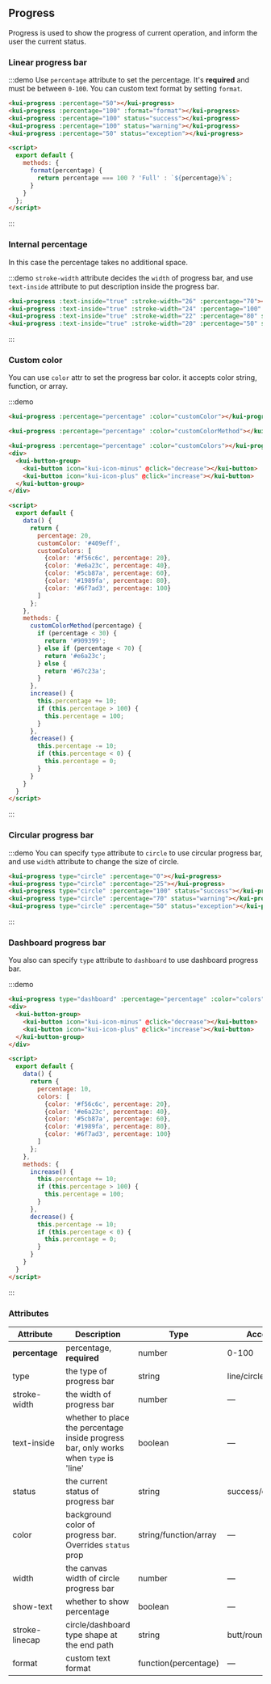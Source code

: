 ## Progress

Progress is used to show the progress of current operation, and inform the user the current status.

### Linear progress bar

:::demo Use `percentage` attribute to set the percentage. It's **required** and must be between `0-100`. You can custom text format by setting `format`.
```html
<kui-progress :percentage="50"></kui-progress>
<kui-progress :percentage="100" :format="format"></kui-progress>
<kui-progress :percentage="100" status="success"></kui-progress>
<kui-progress :percentage="100" status="warning"></kui-progress>
<kui-progress :percentage="50" status="exception"></kui-progress>

<script>
  export default {
    methods: {
      format(percentage) {
        return percentage === 100 ? 'Full' : `${percentage}%`;
      }
    }
  };
</script>
```
:::

### Internal percentage

In this case the percentage takes no additional space.

:::demo `stroke-width` attribute decides the `width` of progress bar, and use `text-inside` attribute to put description inside the progress bar.
```html
<kui-progress :text-inside="true" :stroke-width="26" :percentage="70"></kui-progress>
<kui-progress :text-inside="true" :stroke-width="24" :percentage="100" status="success"></kui-progress>
<kui-progress :text-inside="true" :stroke-width="22" :percentage="80" status="warning"></kui-progress>
<kui-progress :text-inside="true" :stroke-width="20" :percentage="50" status="exception"></kui-progress>
```
:::

### Custom color

You can use `color` attr to set the progress bar color. it accepts color string, function, or array.

:::demo

```html
<kui-progress :percentage="percentage" :color="customColor"></kui-progress>

<kui-progress :percentage="percentage" :color="customColorMethod"></kui-progress>

<kui-progress :percentage="percentage" :color="customColors"></kui-progress>
<div>
  <kui-button-group>
    <kui-button icon="kui-icon-minus" @click="decrease"></kui-button>
    <kui-button icon="kui-icon-plus" @click="increase"></kui-button>
  </kui-button-group>
</div>

<script>
  export default {
    data() {
      return {
        percentage: 20,
        customColor: '#409eff',
        customColors: [
          {color: '#f56c6c', percentage: 20},
          {color: '#e6a23c', percentage: 40},
          {color: '#5cb87a', percentage: 60},
          {color: '#1989fa', percentage: 80},
          {color: '#6f7ad3', percentage: 100}
        ]
      };
    },
    methods: {
      customColorMethod(percentage) {
        if (percentage < 30) {
          return '#909399';
        } else if (percentage < 70) {
          return '#e6a23c';
        } else {
          return '#67c23a';
        }
      },
      increase() {
        this.percentage += 10;
        if (this.percentage > 100) {
          this.percentage = 100;
        }
      },
      decrease() {
        this.percentage -= 10;
        if (this.percentage < 0) {
          this.percentage = 0;
        }
      }
    }
  }
</script>
```
:::

### Circular progress bar

:::demo You can specify `type` attribute to `circle` to use circular progress bar, and use `width` attribute to change the size of circle.
```html
<kui-progress type="circle" :percentage="0"></kui-progress>
<kui-progress type="circle" :percentage="25"></kui-progress>
<kui-progress type="circle" :percentage="100" status="success"></kui-progress>
<kui-progress type="circle" :percentage="70" status="warning"></kui-progress>
<kui-progress type="circle" :percentage="50" status="exception"></kui-progress>
```
:::

### Dashboard progress bar

You also can specify `type` attribute to `dashboard` to use dashboard progress bar.

:::demo

```html
<kui-progress type="dashboard" :percentage="percentage" :color="colors"></kui-progress>
<div>
  <kui-button-group>
    <kui-button icon="kui-icon-minus" @click="decrease"></kui-button>
    <kui-button icon="kui-icon-plus" @click="increase"></kui-button>
  </kui-button-group>
</div>

<script>
  export default {
    data() {
      return {
        percentage: 10,
        colors: [
          {color: '#f56c6c', percentage: 20},
          {color: '#e6a23c', percentage: 40},
          {color: '#5cb87a', percentage: 60},
          {color: '#1989fa', percentage: 80},
          {color: '#6f7ad3', percentage: 100}
        ]
      };
    },
    methods: {
      increase() {
        this.percentage += 10;
        if (this.percentage > 100) {
          this.percentage = 100;
        }
      },
      decrease() {
        this.percentage -= 10;
        if (this.percentage < 0) {
          this.percentage = 0;
        }
      }
    }
  }
</script>
```
:::

### Attributes
| Attribute      | Description          | Type      | Accepted Values       | Default  |
| --- | ---- | ---- | ---- | ---- |
| **percentage** | percentage, **required** | number | 0-100 | 0 |
| type | the type of progress bar | string | line/circle/dashboard | line |
| stroke-width | the width of progress bar | number | — | 6 |
| text-inside | whether to place the percentage inside progress bar, only works when `type` is 'line' | boolean | — | false |
| status | the current status of progress bar | string | success/exception/warning | — |
| color  | background color of progress bar. Overrides `status` prop | string/function/array | — | '' |
| width | the canvas width of circle progress bar | number | — | 126 |
| show-text | whether to show percentage | boolean | — | true |
| stroke-linecap  | circle/dashboard type shape at the end path | string | butt/round/square | round |
| format  | custom text format  | function(percentage) | — | — |

